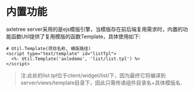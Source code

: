 # 内置功能

axletree server采用的是ejs模版引擎，当模版存在前后端复用需求时，内置的功能函数Util提供了复用模版的函数Template，具体使用如下:

```
# Util.Template(项目名称, 模版路径)
<script type="text/template" id="listTpl">
  <%- Util.Template('axledemo', 'list/list.tpl') %>
</script>
```

> 注:此处的list.tpl位于client/widget/list/下，因为最终它将编译到server/views/template目录下，因此只需传递组件目录名+具体模版名.